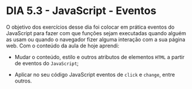 # DIA 5.3 - JavaScript - Eventos

O objetivo dos exercícios desse dia foi colocar em prática eventos do JavaScript para fazer com que funções sejam executadas quando alguém as usam ou quando o navegador fizer alguma interação com a sua página web. Com o conteúdo da aula de hoje aprendi:

* Mudar o conteúdo, estilo e outros atributos de elementos `HTML` a partir de eventos do `JavaScript`;

* Aplicar no seu código JavaScript eventos de `click` e `change`, entre outros.